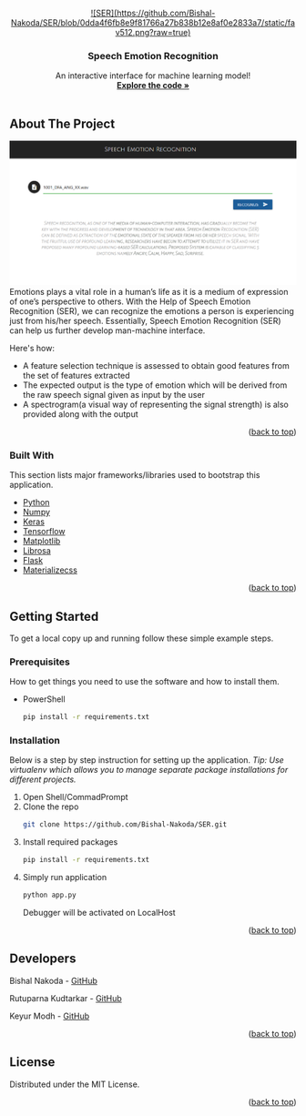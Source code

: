 <!-- PROJECT LOGO -->
<br />
<div align="center">
  <a href="https://github.com/Bishal-Nakoda/SER">
    ![SER](https://github.com/Bishal-Nakoda/SER/blob/0dda4f6fb8e9f81766a27b838b12e8af0e2833a7/static/fav512.png?raw=true)
  </a>

  <h3 align="center">Speech Emotion Recognition</h3>

  <p align="center">
    An interactive interface for machine learning model!
    <br />
    <a href="https://github.com/Bishal-Nakoda/SER"><strong>Explore the code »</strong></a>
    <br />
    <br />
  </p>
</div>

<!-- ABOUT THE PROJECT -->
## About The Project

![demo](./demo.png)
Emotions plays a vital role in a human’s life as it is a medium of expression of one’s perspective to others. With the Help of Speech Emotion Recognition (SER), we can recognize the emotions a person is experiencing just from his/her speech. Essentially, Speech Emotion Recognition (SER) can help us further develop man-machine interface.

Here's how:
* A feature selection technique is assessed to obtain good features from the set of features extracted
* The expected output is the type of emotion which will be derived from the raw speech signal given as input by the user
* A spectrogram(a visual way of representing the signal strength) is also provided along with the output 

<p align="right">(<a href="#top">back to top</a>)</p>

### Built With

This section lists major frameworks/libraries used to bootstrap this application. 

* [Python](https://www.python.org/)
* [Numpy](https://numpy.org/)
* [Keras](https://keras.io/)
* [Tensorflow](https://www.tensorflow.org/)
* [Matplotlib](https://matplotlib.org/)
* [Librosa](https://librosa.org/doc/latest/index.html)
* [Flask](https://flask.palletsprojects.com/en/2.0.x/)
* [Materializecss](https://materializecss.com/)


<p align="right">(<a href="#top">back to top</a>)</p>

<!-- GETTING STARTED -->
## Getting Started

To get a local copy up and running follow these simple example steps.

### Prerequisites

How to get things you need to use the software and how to install them.
* PowerShell
  ```sh
  pip install -r requirements.txt
  ```

### Installation


Below is a step by step instruction for setting up the application. *Tip: Use virtualenv which allows you to manage separate package installations for different projects.*

1. Open Shell/CommadPrompt
1. Clone the repo
   ```sh
   git clone https://github.com/Bishal-Nakoda/SER.git
   ```
3. Install required packages
   ```sh
   pip install -r requirements.txt
   ```
4. Simply run application
   ```sh
   python app.py
   ```
   Debugger will be activated on LocalHost

<p align="right">(<a href="#top">back to top</a>)</p>

<!-- CONTACT -->
## Developers

Bishal Nakoda - [GitHub](https://github.com/Bishal-Nakoda)</br>

Rutuparna Kudtarkar - [GitHub](https://github.com/rutuparna07)</br>

Keyur Modh - [GitHub](https://github.com/BearOnBeets)</br>

<p align="right">(<a href="#top">back to top</a>)</p>

<!-- LICENSE -->
## License

Distributed under the MIT License.
<p align="right">(<a href="#top">back to top</a>)</p>
